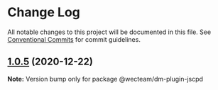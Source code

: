 # Change Log

All notable changes to this project will be documented in this file.
See [Conventional Commits](https://conventionalcommits.org) for commit guidelines.

## [1.0.5](https://github.com/wecteam/dm/compare/v1.0.4...v1.0.5) (2020-12-22)

**Note:** Version bump only for package @wecteam/dm-plugin-jscpd
